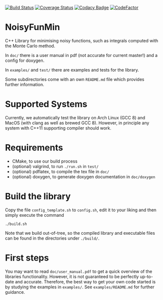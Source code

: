 [![Build Status](https://travis-ci.com/DCM-UPB/NoisyFunMin.svg?branch=master)](https://travis-ci.com/DCM-UPB/NoisyFunMin)
[![Coverage Status](https://coveralls.io/repos/github/DCM-UPB/NoisyFunMin/badge.svg?branch=master)](https://coveralls.io/github/DCM-UPB/NoisyFunMin?branch=master)
[![Codacy Badge](https://api.codacy.com/project/badge/Grade/9b819da118734bf9bdc80ba1c8cabf8b)](https://www.codacy.com/app/NNVMC/NoisyFunMin?utm_source=github.com&amp;utm_medium=referral&amp;utm_content=DCM-UPB/NoisyFunMin&amp;utm_campaign=Badge_Grade)
[![CodeFactor](https://www.codefactor.io/repository/github/dcm-upb/noisyfunmin/badge)](https://www.codefactor.io/repository/github/dcm-upb/noisyfunmin)

# NoisyFunMin

C++ Library for minimising noisy functions, such as integrals computed with the Monte Carlo method.

In `doc/` there is a user manual in pdf (not accurate for current master!) and a config for doxygen.

In `examples/` and `test/` there are examples and tests for the library.


Some subdirectories come with an own `README.md` file which provides further information.


# Supported Systems

Currently, we automatically test the library on Arch Linux (GCC 8) and MacOS (with clang as well as brewed GCC 8).
However, in principle any system with C++11 supporting compiler should work.


# Requirements

- CMake, to use our build process
- (optional) valgrind, to run `./run.sh` in `test/`
- (optional) pdflatex, to compile the tex file in `doc/`
- (optional) doxygen, to generate doxygen documentation in `doc/doxygen`


# Build the library

Copy the file `config_template.sh` to `config.sh`, edit it to your liking and then simply execute the command

   `./build.sh`

Note that we build out-of-tree, so the compiled library and executable files can be found in the directories under `./build/`.


# First steps

You may want to read `doc/user_manual.pdf` to get a quick overview of the libraries functionality. However, it is not guaranteed to be perfectly up-to-date and accurate. Therefore, the best way to get your own code started is by studying the examples in `examples/`. See `examples/README.md` for further guidance.
